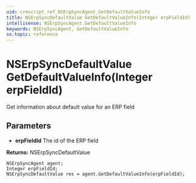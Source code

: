 ```yaml
---
uid: crmscript_ref_NSErpSyncAgent_GetDefaultValueInfo
title: NSErpSyncDefaultValue GetDefaultValueInfo(Integer erpFieldId)
intellisense: NSErpSyncAgent.GetDefaultValueInfo
keywords: NSErpSyncAgent, GetDefaultValueInfo
so.topic: reference
---
```


# NSErpSyncDefaultValue GetDefaultValueInfo(Integer erpFieldId)

Get information about default value for an ERP field

## Parameters

* **erpFieldId** The id of the ERP field

**Returns:** NSErpSyncDefaultValue

```crmscript
NSErpSyncAgent agent;
Integer erpFieldId;
NSErpSyncDefaultValue res = agent.GetDefaultValueInfo(erpFieldId);
```


